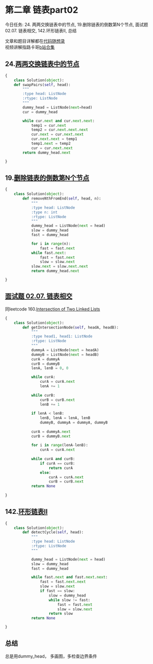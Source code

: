 # 第二章  链表part02

今日任务: 24. 两两交换链表中的节点, 19.删除链表的倒数第N个节点, 面试题 02.07. 链表相交, 142.环形链表II, 总结

文章和题目详解都在[代码随想录](https://programmercarl.com/)  
视频讲解指路卡哥[b站合集](https://space.bilibili.com/525438321/channel/collectiondetail?sid=180037)

## 24.[两两交换链表中的节点](https://leetcode.com/problems/swap-nodes-in-pairs/description/) 
```python
{
    class Solution(object):
    def swapPairs(self, head):
        """
        :type head: ListNode
        :rtype: ListNode
        """
        dummy_head = ListNode(next=head)
        cur = dummy_head

        while cur.next and cur.next.next:
            temp1 = cur.next
            temp2 = cur.next.next.next
            cur.next = cur.next.next
            cur.next.next = temp1
            temp1.next = temp2
            cur = cur.next.next
        return dummy_head.next

}
```


## 19.[删除链表的倒数第N个节点](https://leetcode.com/problems/remove-nth-node-from-end-of-list/description/) 
```python
{
    class Solution(object):
        def removeNthFromEnd(self, head, n):
            """
            :type head: ListNode
            :type n: int
            :rtype: ListNode
            """
            dummy_head = ListNode(next = head)
            slow = dummy_head
            fast = dummy_head

            for i in range(n):
                fast = fast.next
            while fast.next:
                fast = fast.next
                slow = slow.next
            slow.next = slow.next.next
            return dummy_head.next

}
```


## [面试题 02.07. 链表相交](https://programmercarl.com/%E9%9D%A2%E8%AF%95%E9%A2%9802.07.%E9%93%BE%E8%A1%A8%E7%9B%B8%E4%BA%A4.html)
同leetcode 160.[Intersection of Two Linked Lists](https://leetcode.com/problems/intersection-of-two-linked-lists/description/)  
```python
{
    class Solution(object):
        def getIntersectionNode(self, headA, headB):
            """
            :type head1, head1: ListNode
            :rtype: ListNode
            """
            dummyA = ListNode(next = headA)
            dummyB = ListNode(next = headB)
            curA = dummyA
            curB = dummyB
            lenA, lenB = 0, 0 

            while curA:
                curA = curA.next
                lenA += 1
            
            while curB:
                curB = curB.next
                lenB += 1
            
            if lenA < lenB:
                lenB, lenA = lenA, lenB
                dummyB, dummyA = dummyA, dummyB
            
            curA = dummyA.next
            curB = dummyB.next
            
            for i in range(lenA-lenB):
                curA = curA.next
            
            while curA and curB:
                if curA == curB:
                    return curA
                else:
                    curA = curA.next
                    curB = curB.next
            return None
       
}
```


## 142.[环形链表II](https://leetcode.com/problems/linked-list-cycle-ii/description/)
```python
{
    class Solution(object):
        def detectCycle(self, head):
            """
            :type head: ListNode
            :rtype: ListNode
            """

            dummy_head = ListNode(next = head)
            slow = dummy_head
            fast = dummy_head

            while fast.next and fast.next.next:
                fast = fast.next.next
                slow = slow.next
                if fast == slow:
                    slow = dummy_head
                    while slow != fast:
                        fast = fast.next
                        slow = slow.next
                    return slow
            return None

}
```

## 总结
总是用dummy_head， 多画图，多检查边界条件
